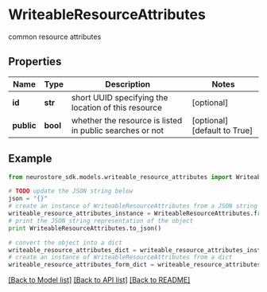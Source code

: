 # WriteableResourceAttributes

common resource attributes

## Properties
Name | Type | Description | Notes
------------ | ------------- | ------------- | -------------
**id** | **str** | short UUID specifying the location of this resource | [optional] 
**public** | **bool** | whether the resource is listed in public searches or not | [optional] [default to True]

## Example

```python
from neurostore_sdk.models.writeable_resource_attributes import WriteableResourceAttributes

# TODO update the JSON string below
json = "{}"
# create an instance of WriteableResourceAttributes from a JSON string
writeable_resource_attributes_instance = WriteableResourceAttributes.from_json(json)
# print the JSON string representation of the object
print WriteableResourceAttributes.to_json()

# convert the object into a dict
writeable_resource_attributes_dict = writeable_resource_attributes_instance.to_dict()
# create an instance of WriteableResourceAttributes from a dict
writeable_resource_attributes_form_dict = writeable_resource_attributes.from_dict(writeable_resource_attributes_dict)
```
[[Back to Model list]](../README.md#documentation-for-models) [[Back to API list]](../README.md#documentation-for-api-endpoints) [[Back to README]](../README.md)


